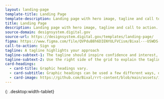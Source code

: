 ```yaml
---
layout: landing-page
template-title: Landing Page
template-description: Landing page with hero image, tagline and call to action.
title: Landing Page
description: Landing page with hero image, tagline and call to action.
source-domain: designsystem.digital.gov
source-url: https://designsystem.digital.gov/templates/landing-page/
figma: https://www.figma.com/file/QVPduB8h6DIENYULFVCism/Bixal---USWDS-Page-Templates?node-id=1780%3A6163
call-to-action: Sign up
tagline: A tagline highlights your approach
tagline-subtext-1: The tagline should inspire confidence and interest, focusing on the value that your overall approach offers to your audience. Use a heading typeface and keep your tagline to just a few words, and don’t confuse or mystify.
tagline-subtext-2: Use the right side of the grid to explain the tagline a bit more. What are your goals? How do you do your work? Write in the present tense, and stay brief here. People who are interested can find details on internal pages.
card-headings:
  - card-title: Graphic headings vary.
  - card-subtitle: Graphic headings can be used a few different ways, depending on what your landing page is for. Highlight your values, specific program areas, or results.
  - card-image: https://github.com/Bixal/rrt-content/blob/main/assets/img/circle-124.png?raw=true
---
```


{: .desktop:width-tablet}
